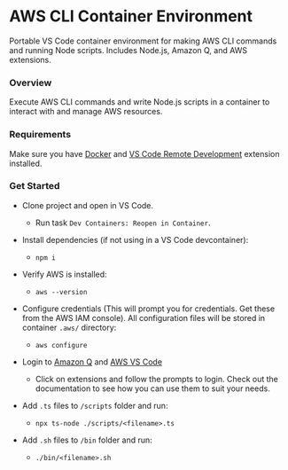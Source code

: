# AWS CLI Container Environment
Portable VS Code container environment for making AWS CLI commands and running Node scripts. Includes Node.js, Amazon Q, and AWS extensions.

### Overview
Execute AWS CLI commands and write Node.js scripts in a container to interact with and manage AWS resources.

### Requirements
Make sure you have [Docker](https://www.docker.com/products/docker-desktop/) and [ VS Code Remote Development](https://marketplace.visualstudio.com/items?itemName=ms-vscode-remote.vscode-remote-extensionpack) extension installed.

### Get Started
- Clone project and open in VS Code. 
    - Run task `Dev Containers: Reopen in Container`.

-   Install dependencies (if not using in a VS Code devcontainer):
    - `npm i`

- Verify AWS is installed:
    - `aws --version`

- Configure credentials (This will prompt you for credentials. Get these from the AWS IAM console). All configuration files will be stored in container `.aws/` directory:
    - `aws configure` 

- Login to [Amazon Q](https://marketplace.visualstudio.com/items?itemName=AmazonWebServices.amazon-q-vscode) and [AWS VS Code](https://aws.amazon.com/visualstudiocode/)
    - Click on extensions and follow the prompts to login. Check out the documentation to see how you can use them to suit your needs.

- Add `.ts` files to `/scripts` folder and run:
    - `npx ts-node ./scripts/<filename>.ts`

- Add `.sh` files to `/bin` folder and run:
    - `./bin/<filename>.sh`